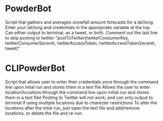 # PowderBot
Script that gathers and averages snowfall amount forecasts for a lat/long.
Enter your lat/long and credentials in the appropriate variable at the top.  
Can either output to terminal, as a tweet, or both.
Comment out the last line to skip posting to twitter "postToTwitter(twitterConsumerKey, twitterConsumerSeceret, twitterAccessToken, twitterAccessTokenSeceret, tweet)"

# CLIPowderBot
Script that allows user to enter their credentials once through the command line upon intial run and stores them in a text file
Allows the user to enter location/locaitons through the command line upon initial run and stores them in a text filet
Posting to Twitter will not work, and can only output to terminal if using multiple locations due to charecter restrictions
To alter the locations after the intial run, just open the text file and add/remove locations, or delete the file and re-run.
